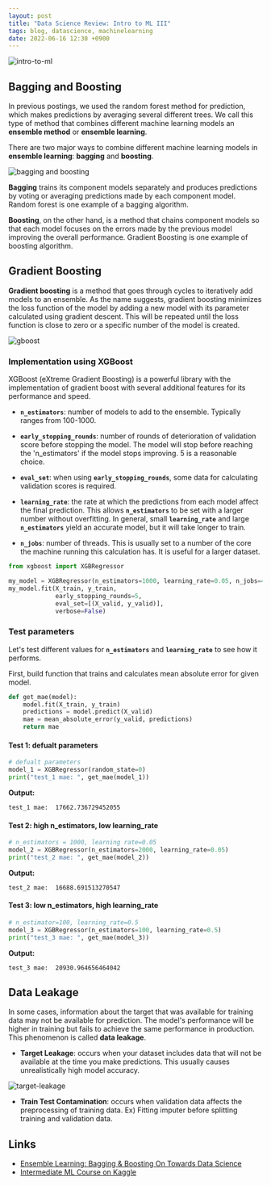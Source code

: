 ```yaml
---
layout: post
title: "Data Science Review: Intro to ML III"
tags: blog, datascience, machinelearning
date: 2022-06-16 12:30 +0900
---
```


![intro-to-ml](https://i.imgur.com/j0FQ9Tn.png)

## Bagging and Boosting
In previous postings, we used the random forest method for prediction, which makes predictions by averaging several different trees. We call this type of method that combines different machine learning models an **ensemble method** or **ensemble learning**.

There are two major ways to combine different machine learning models in **ensemble learning**: **bagging** and **boosting**.

![bagging and boosting](https://miro.medium.com/max/700/1*zTgGBTQIMlASWm5QuS2UpA.jpeg)

**Bagging** trains its component models separately and produces predictions by voting or averaging predictions made by each component model. Random forest is one example of a bagging algorithm.

**Boosting**, on the other hand, is a method that chains component models so that each model focuses on the errors made by the previous model improving the overall performance. Gradient Boosting is one example of boosting algorithm.

## Gradient Boosting
**Gradient boosting** is a method that goes through cycles to iteratively add models to an ensemble.
As the name suggests, gradient boosting minimizes the loss function of the model by adding a new model with its parameter calculated using gradient descent. This will be repeated until the loss function is close to zero or a specific number of the model is created.

![gboost](https://i.imgur.com/MvCGENh.png)

### Implementation using XGBoost
XGBoost (eXtreme Gradient Boosting) is a powerful library with the implementation of gradient boost with several additional features for its performance and speed.

* **`n_estimators`**: number of models to add to the ensemble. Typically ranges from 100-1000.

* **`early_stopping_rounds`**: number of rounds of deterioration of validation score before stopping the model. The model will stop before reaching the 'n_estimators' if the model stops improving. 5 is a reasonable choice.

* **`eval_set`**: when using **`early_stopping_rounds`**, some data for calculating validation scores is required.

* **`learning_rate`**: the rate at which the predictions from each model affect the final prediction. This allows **`n_estimators`** to be set with a larger number without overfitting. In general, small **`learning_rate`** and large **`n_estimators`** yield an accurate model, but it will take longer to train.

* **`n_jobs`**: number of threads. This is usually set to a number of the core the machine running this calculation has. It is useful for a larger dataset. 

```python
from xgboost import XGBRegressor

my_model = XGBRegressor(n_estimators=1000, learning_rate=0.05, n_jobs=4)
my_model.fit(X_train, y_train, 
             early_stopping_rounds=5, 
             eval_set=[(X_valid, y_valid)], 
             verbose=False)
```

### Test parameters
Let's test different values for **`n_estimators`** and **`learning_rate`** to see how it performs.

First, build function that trains and calculates mean absolute error for given model.
```python
def get_mae(model):
    model.fit(X_train, y_train)
    predictions = model.predict(X_valid)
    mae = mean_absolute_error(y_valid, predictions)
    return mae
```

#### Test 1: defualt parameters
```python
# defualt parameters
model_1 = XGBRegressor(random_state=0) 
print("test_1 mae: ", get_mae(model_1))
```
**Output:**
```
test_1 mae:  17662.736729452055
```

#### Test 2: high n_estimators, low learning_rate
```python
# n_estimators = 1000, learning rate=0.05
model_2 = XGBRegressor(n_estimators=2000, learning_rate=0.05) 
print("test_2 mae: ", get_mae(model_2))
```
**Output:**
```
test_2 mae:  16688.691513270547
```

#### Test 3: low n_estimators, high learning_rate
```python
# n_estimator=100, learning_rate=0.5
model_3 = XGBRegressor(n_estimators=100, learning_rate=0.5) 
print("test_3 mae: ", get_mae(model_3))
```
**Output:**
```
test_3 mae:  20930.964656464042
```

## Data Leakage
In some cases,  information about the target that was available for training data may not be available for prediction. The model's performance will be higher in training but fails to achieve the same performance in production. This phenomenon is called **data leakage**.

* **Target Leakage**: occurs when your dataset includes data that will not be available at the time you make predictions. This usually causes unrealistically high model accuracy.

![target-leakage](https://i.imgur.com/y7hfTYe.png)

* **Train Test Contamination**: occurs when validation data affects the preprocessing of training data. Ex) Fitting imputer before splitting training and validation data.


## Links
* [Ensemble Learning: Bagging & Boosting On Towards Data Science](https://towardsdatascience.com/ensemble-learning-bagging-boosting-3098079e5422)
* [Intermediate ML Course on Kaggle](https://www.kaggle.com/learn/intermediate-machine-learning)
